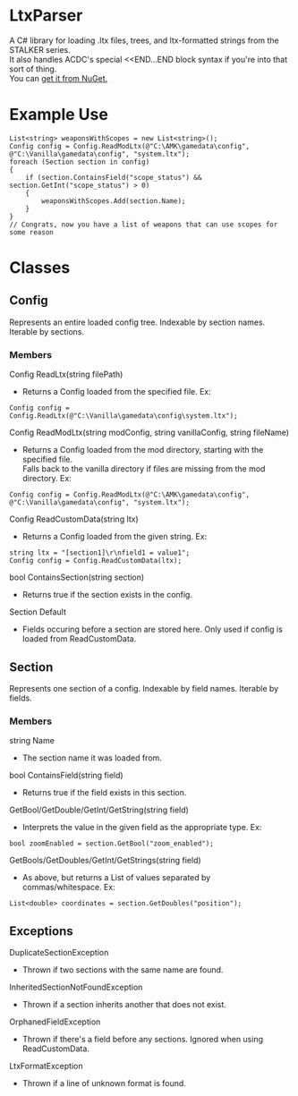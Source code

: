 # LtxParser
A C# library for loading .ltx files, trees, and ltx-formatted strings from the STALKER series.  
It also handles ACDC's special <<END...END block syntax if you're into that sort of thing.  
You can [get it from NuGet.](https://www.nuget.org/packages/LtxParser/)

# Example Use
```
List<string> weaponsWithScopes = new List<string>();
Config config = Config.ReadModLtx(@"C:\AMK\gamedata\config", @"C:\Vanilla\gamedata\config", "system.ltx");
foreach (Section section in config)
{
    if (section.ContainsField("scope_status") && section.GetInt("scope_status") > 0)
    {
        weaponsWithScopes.Add(section.Name);
    }
}
// Congrats, now you have a list of weapons that can use scopes for some reason
```

# Classes
## Config
Represents an entire loaded config tree. Indexable by section names. Iterable by sections.
### Members
Config ReadLtx(string filePath)
+ Returns a Config loaded from the specified file. Ex:

`Config config = Config.ReadLtx(@"C:\Vanilla\gamedata\config\system.ltx");`  

Config ReadModLtx(string modConfig, string vanillaConfig, string fileName)
+ Returns a Config loaded from the mod directory, starting with the specified file.  
Falls back to the vanilla directory if files are missing from the mod directory. Ex:
  
`Config config = Config.ReadModLtx(@"C:\AMK\gamedata\config", @"C:\Vanilla\gamedata\config", "system.ltx");`

Config ReadCustomData(string ltx)
+ Returns a Config loaded from the given string. Ex:

```
string ltx = "[section1]\r\nfield1 = value1";
Config config = Config.ReadCustomData(ltx);
```

bool ContainsSection(string section)
+ Returns true if the section exists in the config.

Section Default
+ Fields occuring before a section are stored here. Only used if config is loaded from ReadCustomData.

## Section
Represents one section of a config. Indexable by field names. Iterable by fields.
### Members
string Name
+ The section name it was loaded from.

bool ContainsField(string field)
+ Returns true if the field exists in this section.

GetBool/GetDouble/GetInt/GetString(string field)
+ Interprets the value in the given field as the appropriate type. Ex:

`bool zoomEnabled = section.GetBool("zoom_enabled");`

GetBools/GetDoubles/GetInt/GetStrings(string field)
+ As above, but returns a List of values separated by commas/whitespace. Ex:

`List<double> coordinates = section.GetDoubles("position");`

## Exceptions
DuplicateSectionException
+ Thrown if two sections with the same name are found.


InheritedSectionNotFoundException
+ Thrown if a section inherits another that does not exist.


OrphanedFieldException
+ Thrown if there's a field before any sections. Ignored when using ReadCustomData.


LtxFormatException
+ Thrown if a line of unknown format is found.
